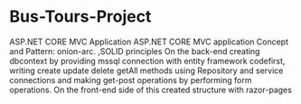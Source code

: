# Bus-Tours-Project
ASP.NET CORE MVC Application
ASP.NET CORE MVC application
Concept and Pattern: onion-arc. ,SOLID principles
On the back-end creating dbcontext by providing mssql connection with entity framework codefirst, writing create update delete getAll methods 
using Repository and service connections and making get-post operations by performing form operations. 
On the front-end side of this created structure with razor-pages
